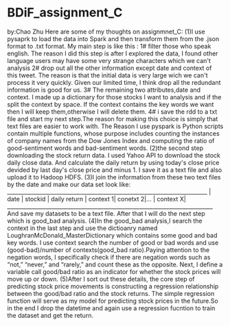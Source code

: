 # BDiF_assignment_C
by:Chao Zhu
Here are some of my thoughts on assignmnet_C:
(1)I use pysaprk to load the data into Spark and then transform them from the .json format to .txt format.
My main step is like this :
1# filter those who speak english. The reason I did this step is after I explored the data, I found other language users may have some very strange characters which we can't analysis
2# drop out all the other information except date and context of this tweet. The reason is that the initial data is very large wich we can't process it very quickly. Given our limited time, I think drop all the redundant information is good for us.
3# The remaining two attributes,date and context. I made up a dictionary for those stocks I want to analysis and if the split the context by space. If the context contains the key words we want then I will keep them,otherwise I will delete them.
4# i save the rdd to a txt file and start my next step.The reason for making this choice is simply that text files are easier to work with. 
The Reason I use pyspark is Python scripts contain multiple functions, whose purpose includes counting the instances of company names from the Dow Jones Index and computing the ratio of good-sentiment words and bad-sentiment words. 
(2)the second step downloading the stock return data. I used Yahoo API to download the stock daily close data. And calculate the daily return by using today's close price devided by last day's close price and minus 1. I save it as a text file and also upload it to Hadoop HDFS.
(3)I join the information from these two text files by the date and make our data set look like:
              _________________________________________________________________________
              |  date  | stockid | daily return | context 1| conetxt 2|...  | context X|
             ___________________________________________________________________________
And save my datasets to be a text file. After that I will do the next step which is good_bad analysis.
(4)In the good_bad analysis,I search the context in the last step and use the dictioanry named LoughranMcDonald_MasterDictionary which contains some good and bad key words. I use context search the number of good or bad words and use (good-bad)/number of contexts(good_bad ratio).Paying attention to the negation words, I specifically check if there are negation words such as “not,” “never,” and “rarely,” and count these as the opposite. Next, I define a variable call good/bad ratio as an indicator for whether the stock prices will move up or down.
(5)After I sort out these details, the core step of predicting stock price movements is constructing a regression relationship between the good/bad ratio and the stock returns. The simple regression function will serve as my model for predicting stock prices in the future.So in the end I drop the datetime and again use a regression fucntion to train the dataset and get the return. 

